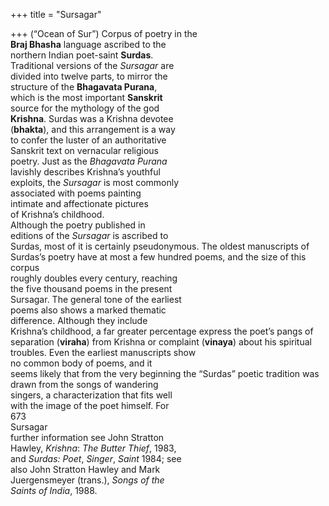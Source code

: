 +++
title = "Sursagar"

+++
(“Ocean of Sur”) Corpus of poetry in the  
**Braj Bhasha** language ascribed to the  
northern Indian poet-saint **Surdas**.  
Traditional versions of the *Sursagar* are  
divided into twelve parts, to mirror the  
structure of the **Bhagavata Purana**,  
which is the most important **Sanskrit**  
source for the mythology of the god  
**Krishna**. Surdas was a Krishna devotee  
(**bhakta**), and this arrangement is a way  
to confer the luster of an authoritative  
Sanskrit text on vernacular religious  
poetry. Just as the *Bhagavata Purana*  
lavishly describes Krishna’s youthful  
exploits, the *Sursagar* is most commonly  
associated with poems painting  
intimate and affectionate pictures  
of Krishna’s childhood.  
Although the poetry published in  
editions of the *Sursagar* is ascribed to  
Surdas, most of it is certainly pseudonymous. The oldest manuscripts of  
Surdas’s poetry have at most a few hundred poems, and the size of this corpus  
roughly doubles every century, reaching  
the five thousand poems in the present  
Sursagar. The general tone of the earliest  
poems also shows a marked thematic  
difference. Although they include  
Krishna’s childhood, a far greater percentage express the poet’s pangs of separation (**viraha**) from Krishna or complaint (**vinaya**) about his spiritual troubles. Even the earliest manuscripts show  
no common body of poems, and it  
seems likely that from the very beginning the “Surdas” poetic tradition was  
drawn from the songs of wandering  
singers, a characterization that fits well  
with the image of the poet himself. For  
673  
Sursagar  
further information see John Stratton  
Hawley, *Krishna*: *The Butter Thief*, 1983,  
and *Surdas: Poet*, *Singer*, *Saint* 1984; see  
also John Stratton Hawley and Mark  
Juergensmeyer (trans.), *Songs of the*  
*Saints of India*, 1988.